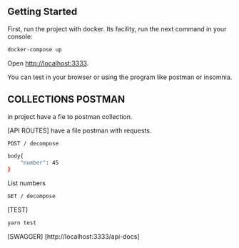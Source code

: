 
## Getting Started

First, run the project with docker. Its facility, run the next command in your console:

```bash
docker-compose up
```

Open [http://localhost:3333](http://localhost:3333).

You can test in your browser or using the program like postman or insomnia.

## COLLECTIONS POSTMAN
in project have a fie to postman collection.

[API ROUTES]
have a file postman with requests.
```bash
POST / decompose

body{
    "number": 45
}
```

List numbers 
```bash
GET / decompose
```


[TEST]

```bash
yarn test
```


[SWAGGER]
[http://localhost:3333/api-docs]
